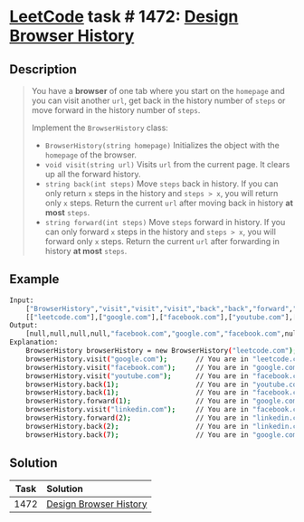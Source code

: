 # [LeetCode][leetcode] task # 1472: [Design Browser History][task]

Description
-----------

> You have a **browser** of one tab where you start on the `homepage` and you can visit another `url`,
> get back in the history number of `steps` or move forward in the history number of `steps`.
> 
> Implement the `BrowserHistory` class:
> * `BrowserHistory(string homepage)` Initializes the object with the `homepage` of the browser.
> * `void visit(string url)` Visits `url` from the current page. It clears up all the forward history.
> * `string back(int steps)` Move `steps` back in history. If you can only return `x` steps in the history
> and `steps > x`, you will return only `x` steps. Return the current `url` after moving back in history **at most** `steps`.
> * `string forward(int steps)` Move `steps` forward in history. If you can only forward `x` steps in the history
> and `steps > x`, you will forward only `x` steps. Return the current `url` after forwarding in history **at most** `steps`.

Example
-------

```sh
Input:
    ["BrowserHistory","visit","visit","visit","back","back","forward","visit","forward","back","back"]
    [["leetcode.com"],["google.com"],["facebook.com"],["youtube.com"],[1],[1],[1],["linkedin.com"],[2],[2],[7]]
Output:
    [null,null,null,null,"facebook.com","google.com","facebook.com",null,"linkedin.com","google.com","leetcode.com"]
Explanation:
    BrowserHistory browserHistory = new BrowserHistory("leetcode.com");
    browserHistory.visit("google.com");       // You are in "leetcode.com". Visit "google.com"
    browserHistory.visit("facebook.com");     // You are in "google.com". Visit "facebook.com"
    browserHistory.visit("youtube.com");      // You are in "facebook.com". Visit "youtube.com"
    browserHistory.back(1);                   // You are in "youtube.com", move back to "facebook.com" return "facebook.com"
    browserHistory.back(1);                   // You are in "facebook.com", move back to "google.com" return "google.com"
    browserHistory.forward(1);                // You are in "google.com", move forward to "facebook.com" return "facebook.com"
    browserHistory.visit("linkedin.com");     // You are in "facebook.com". Visit "linkedin.com"
    browserHistory.forward(2);                // You are in "linkedin.com", you cannot move forward any steps.
    browserHistory.back(2);                   // You are in "linkedin.com", move back two steps to "facebook.com" then to "google.com". return "google.com"
    browserHistory.back(7);                   // You are in "google.com", you can move back only one step to "leetcode.com". return "leetcode.com"
```

Solution
--------

| Task | Solution                           |
|:----:|:-----------------------------------|
| 1472 | [Design Browser History][solution] |


[leetcode]: <http://leetcode.com/>
[task]: <https://leetcode.com/problems/design-browser-history/>
[solution]: <https://github.com/wellaxis/praxis-leetcode/blob/main/src/main/java/com/witalis/praxis/leetcode/task/h15/p1472/option/Practice.java>
